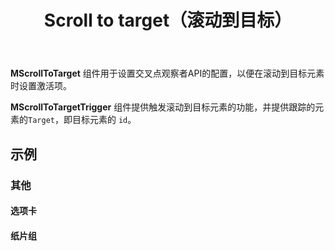 ﻿---
title: Scroll to target（滚动到目标）
desc: "提供一组组件，支持自动滚动到指定元素和高亮激活项。"
related:
  - /docs/components/tabs
  - /docs/components/chip-groups
---

**MScrollToTarget** 组件用于设置交叉点观察者API的配置，以便在滚动到目标元素时设置激活项。

**MScrollToTargetTrigger** 组件提供触发滚动到目标元素的功能，并提供跟踪的元素的`Target`，即目标元素的 `id`。

## 示例

### 其他

#### 选项卡

<masa-example file="Examples.labs.scroll_to_target.Tabs"></masa-example>

#### 纸片组

<masa-example file="Examples.labs.scroll_to_target.ChipGroup"></masa-example>
